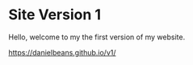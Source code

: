 # Site Version 1

Hello, welcome to my the first version of my website.

https://danielbeans.github.io/v1/
